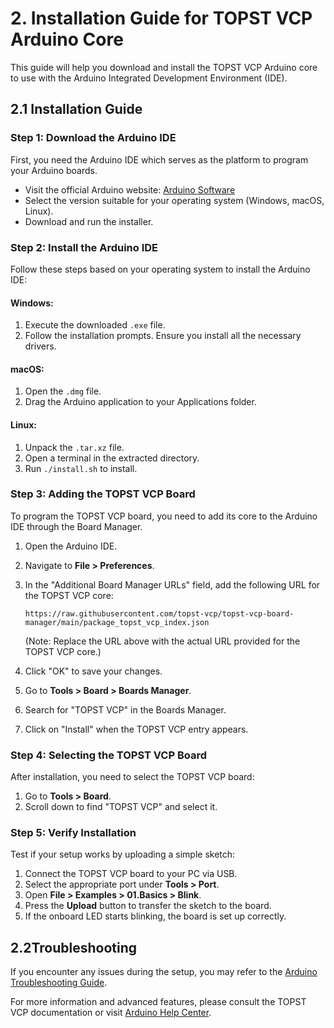 # 2. Installation Guide for TOPST VCP Arduino Core

This guide will help you download and install the TOPST VCP Arduino core to use with the Arduino Integrated Development Environment (IDE).

## 2.1 Installation Guide

### Step 1: Download the Arduino IDE

First, you need the Arduino IDE which serves as the platform to program your Arduino boards.

- Visit the official Arduino website: [Arduino Software](https://www.arduino.cc/en/software)
- Select the version suitable for your operating system (Windows, macOS, Linux).
- Download and run the installer.

### Step 2: Install the Arduino IDE

Follow these steps based on your operating system to install the Arduino IDE:

#### Windows:
1. Execute the downloaded `.exe` file.
2. Follow the installation prompts. Ensure you install all the necessary drivers.

#### macOS:
1. Open the `.dmg` file.
2. Drag the Arduino application to your Applications folder.

#### Linux:
1. Unpack the `.tar.xz` file.
2. Open a terminal in the extracted directory.
3. Run `./install.sh` to install.

### Step 3: Adding the TOPST VCP Board

To program the TOPST VCP board, you need to add its core to the Arduino IDE through the Board Manager.

1. Open the Arduino IDE.
2. Navigate to **File > Preferences**.
3. In the "Additional Board Manager URLs" field, add the following URL for the TOPST VCP core:

    ```
    https://raw.githubusercontent.com/topst-vcp/topst-vcp-board-manager/main/package_topst_vcp_index.json
    ```

    (Note: Replace the URL above with the actual URL provided for the TOPST VCP core.)
4. Click "OK" to save your changes.
5. Go to **Tools > Board > Boards Manager**.
6. Search for "TOPST VCP" in the Boards Manager.
7. Click on "Install" when the TOPST VCP entry appears.

### Step 4: Selecting the TOPST VCP Board

After installation, you need to select the TOPST VCP board:

1. Go to **Tools > Board**.
2. Scroll down to find "TOPST VCP" and select it.

### Step 5: Verify Installation

Test if your setup works by uploading a simple sketch:

1. Connect the TOPST VCP board to your PC via USB.
2. Select the appropriate port under **Tools > Port**.
3. Open **File > Examples > 01.Basics > Blink**.
4. Press the **Upload** button to transfer the sketch to the board.
5. If the onboard LED starts blinking, the board is set up correctly.

## 2.2Troubleshooting

If you encounter any issues during the setup, you may refer to the [Arduino Troubleshooting Guide](https://www.arduino.cc/en/Guide/Troubleshooting).


For more information and advanced features, please consult the TOPST VCP documentation or visit [Arduino Help Center](https://support.arduino.cc/hc/en-us).
